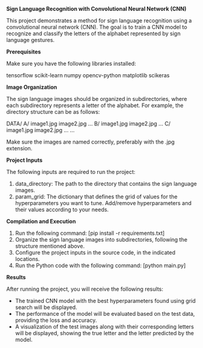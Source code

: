 **Sign Language Recognition with Convolutional Neural Network (CNN)**

This project demonstrates a method for sign language recognition using a convolutional neural network (CNN). The goal is to train a CNN model to recognize and classify the letters of the alphabet represented by sign language gestures.

**Prerequisites**

Make sure you have the following libraries installed:

tensorflow
scikit-learn
numpy
opencv-python
matplotlib
scikeras

**Image Organization**

The sign language images should be organized in subdirectories, where each subdirectory represents a letter of the alphabet. For example, the directory structure can be as follows:

DATA/
A/
image1.jpg
image2.jpg
...
B/
image1.jpg
image2.jpg
...
C/
image1.jpg
image2.jpg
...
...

Make sure the images are named correctly, preferably with the .jpg extension.

**Project Inputs**

The following inputs are required to run the project:

1. data_directory: The path to the directory that contains the sign language images.
2. param_grid: The dictionary that defines the grid of values for the hyperparameters you want to tune. Add/remove hyperparameters and their values according to your needs.

**Compilation and Execution**

1. Run the following command: [pip install -r requirements.txt]
2. Organize the sign language images into subdirectories, following the structure mentioned above.
3. Configure the project inputs in the source code, in the indicated locations.
4. Run the Python code with the following command: [python main.py]
   
**Results**

After running the project, you will receive the following results:

 - The trained CNN model with the best hyperparameters found using grid search will be displayed.
 - The performance of the model will be evaluated based on the test data, providing the loss and accuracy.
 - A visualization of the test images along with their corresponding letters will be displayed, showing the true letter and the letter predicted by the model.
